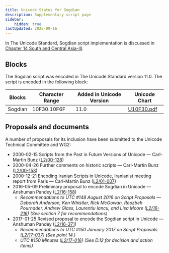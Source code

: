 ```yaml
---
title: Unicode Status for Sogdian
description: Supplementary script page
sidebar:
    hidden: true
lastUpdated: 2025-09-16
---
```


In The Unicode Standard, Sogdian script implementation is discussed in [Chapter 14 South and Central Asia-III](http://www.unicode.org/versions/latest/ch14.pdf).

## Blocks

The Sogdian script was encoded in The Unicode Standard version 11.0. The script is encoded in the following block:

| Blocks | Character Range | Added in Unicode Version | Unicode Chart |
| ------ | --------------- | ------------------------ | ------------- |
| Sogdian | 10F30.10F6F | 11.0 | [U10F30.pdf](http://www.unicode.org/charts/PDF/U10F30.pdf) |

## Proposals and documents

A number of proposals for its inclusion have been submitted to the Unicode Technical Committee and WG2:
- 2000-02-15 Scripts from the Past in Future Versions of Unicode — Carl-Martin Bunz ([L2/00-128](http://www.unicode.org/cgi-bin/GetMatchingDocs.pl?L2/00-128))
- 2000-04-26 Further comments on historic scripts — Carl-Martin Bunz ([L2/00-153](http://www.unicode.org/cgi-bin/GetMatchingDocs.pl?L2/00-153))
- 2000-12-21 Encoding Iranian Scripts in Unicode, Iranianist meeting report from Paris — Carl-Martin Bunz ([L2/01-007](http://www.unicode.org/cgi-bin/GetMatchingDocs.pl?L2/01-007))
- 2016-05-09 Preliminary proposal to encode Sogdian in Unicode — Anshuman Pandey ([L2/16-158](http://www.unicode.org/cgi-bin/GetMatchingDocs.pl?L2/16-158))
  - _Recommendations to UTC #148 August 2016 on Script Proposals — Deborah Anderson, Ken Whistler, Rick McGowan, Roozbeh Pournader, Andrew Glass, Laurentiu Iancu, and Lisa Moore ([L2/16-216](http://www.unicode.org/cgi-bin/GetMatchingDocs.pl?L2/16-216)) (See section 7 for recommendations)_
- 2017-01-25 Revised proposal to encode the Sogdian script in Unicode — Anshuman Pandey ([L2/16-371](http://www.unicode.org/cgi-bin/GetMatchingDocs.pl?L2/16-371))
  - _Recommendations to UTC #150 January 2017 on Script Proposals ([L2/17-037](http://www.unicode.org/L2/L2017/17037-script-ad-hoc.pdf)) (See point 14.)_
  - _UTC #150 Minutes ([L2/17-016](http://www.unicode.org/L2/L2017/17016.htm)) (See D.12 for decision and action items)_

